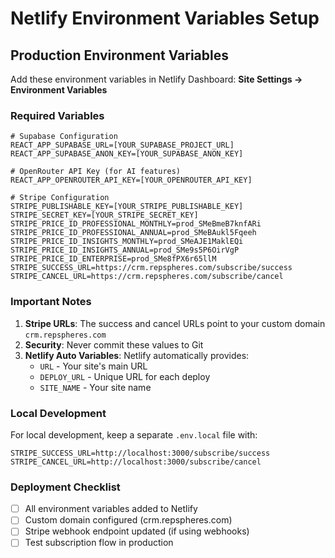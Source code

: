 # Netlify Environment Variables Setup

## Production Environment Variables

Add these environment variables in Netlify Dashboard:
**Site Settings → Environment Variables**

### Required Variables

```
# Supabase Configuration
REACT_APP_SUPABASE_URL=[YOUR_SUPABASE_PROJECT_URL]
REACT_APP_SUPABASE_ANON_KEY=[YOUR_SUPABASE_ANON_KEY]

# OpenRouter API Key (for AI features)
REACT_APP_OPENROUTER_API_KEY=[YOUR_OPENROUTER_API_KEY]

# Stripe Configuration
STRIPE_PUBLISHABLE_KEY=[YOUR_STRIPE_PUBLISHABLE_KEY]
STRIPE_SECRET_KEY=[YOUR_STRIPE_SECRET_KEY]
STRIPE_PRICE_ID_PROFESSIONAL_MONTHLY=prod_SMeBmeB7knfARi
STRIPE_PRICE_ID_PROFESSIONAL_ANNUAL=prod_SMeBAukl5Fqeeh
STRIPE_PRICE_ID_INSIGHTS_MONTHLY=prod_SMeAJE1MaklEQi
STRIPE_PRICE_ID_INSIGHTS_ANNUAL=prod_SMe9s5P6OirVgP
STRIPE_PRICE_ID_ENTERPRISE=prod_SMe8fPX6r65llM
STRIPE_SUCCESS_URL=https://crm.repspheres.com/subscribe/success
STRIPE_CANCEL_URL=https://crm.repspheres.com/subscribe/cancel
```

### Important Notes

1. **Stripe URLs**: The success and cancel URLs point to your custom domain `crm.repspheres.com`
2. **Security**: Never commit these values to Git
3. **Netlify Auto Variables**: Netlify automatically provides:
   - `URL` - Your site's main URL
   - `DEPLOY_URL` - Unique URL for each deploy
   - `SITE_NAME` - Your site name

### Local Development

For local development, keep a separate `.env.local` file with:
```
STRIPE_SUCCESS_URL=http://localhost:3000/subscribe/success
STRIPE_CANCEL_URL=http://localhost:3000/subscribe/cancel
```

### Deployment Checklist

- [ ] All environment variables added to Netlify
- [ ] Custom domain configured (crm.repspheres.com)
- [ ] Stripe webhook endpoint updated (if using webhooks)
- [ ] Test subscription flow in production